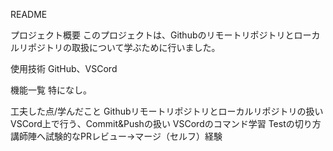 README

プロジェクト概要
このプロジェクトは、Githubのリモートリポジトリとローカルリポジトリの取扱について学ぶために行いました。

使用技術
GitHub、VSCord

機能一覧
特になし。

工夫した点/学んだこと
Githubリモートリポジトリとローカルリポジトリの扱い
VSCord上で行う、Commit&Pushの扱い
VSCordのコマンド学習
Testの切り方
講師陣へ試験的なPRレビュー→マージ（セルフ）経験

